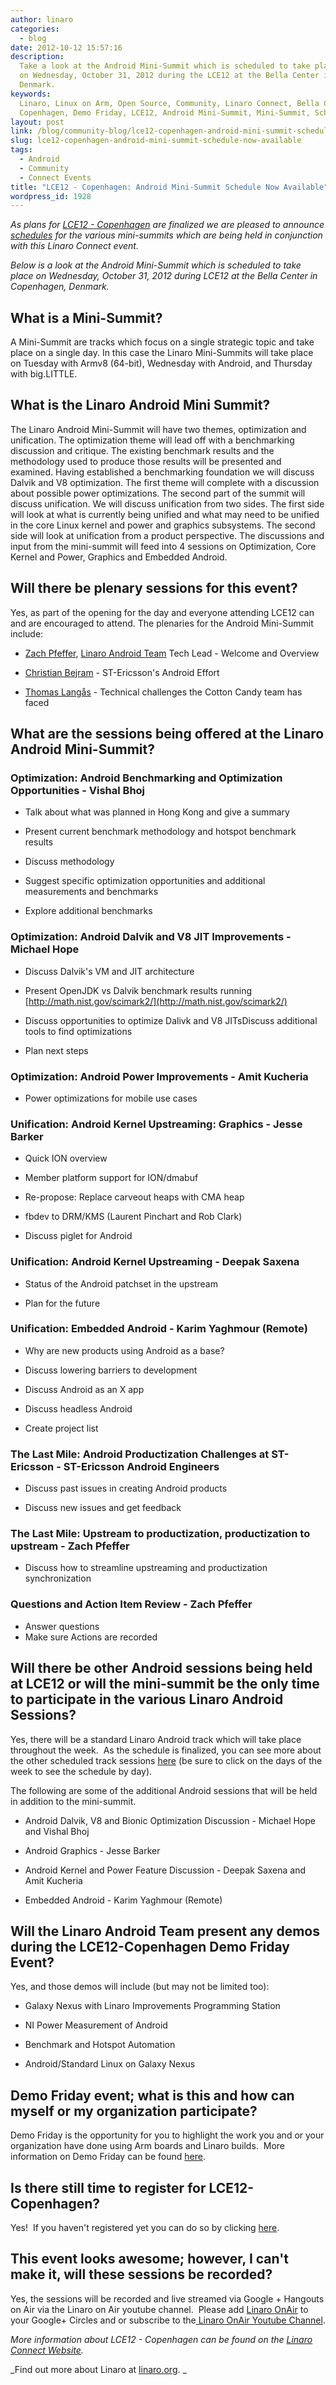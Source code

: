 ```yaml
---
author: linaro
categories:
  - blog
date: 2012-10-12 15:57:16
description:
  Take a look at the Android Mini-Summit which is scheduled to take place
  on Wednesday, October 31, 2012 during the LCE12 at the Bella Center in Copenhagen,
  Denmark.
keywords:
  Linaro, Linux on Arm, Open Source, Community, Linaro Connect, Bella Center,
  Copenhagen, Demo Friday, LCE12, Android Mini-Summit, Mini-Summit, Schedule
layout: post
link: /blog/community-blog/lce12-copenhagen-android-mini-summit-schedule-now-available/
slug: lce12-copenhagen-android-mini-summit-schedule-now-available
tags:
  - Android
  - Community
  - Connect Events
title: "LCE12 - Copenhagen: Android Mini-Summit Schedule Now Available"
wordpress_id: 1928
---
```


_As plans for [LCE12 - Copenhagen](https://connect.linaro.org/resources/#welcome) are finalized we are pleased to announce [schedules](https://connect.linaro.org/resources/#schedule) for the various mini-summits which are being held in conjunction with this Linaro Connect event._

_Below is a look at the Android Mini-Summit which is scheduled to take place on Wednesday, October 31, 2012 during LCE12 at the Bella Center in Copenhagen, Denmark._

## What is a Mini-Summit?

A Mini-Summit are tracks which focus on a single strategic topic and take place on a single day. In this case the Linaro Mini-Summits will take place on Tuesday with Armv8 (64-bit), Wednesday with Android, and Thursday with big.LITTLE.

## What is the Linaro Android Mini Summit?

The Linaro Android Mini-Summit will have two themes, optimization and unification. The optimization theme will lead off with a benchmarking discussion and critique. The existing benchmark results and the methodology used to produce those results will be presented and examined. Having established a benchmarking foundation we will discuss Dalvik and V8 optimization. The first theme will complete with a discussion about possible power optimizations. The second part of the summit will discuss unification. We will discuss unification from two sides. The first side will look at what is currently being unified and what may need to be unified in the core Linux kernel and power and graphics subsystems. The second side will look at unification from a product perspective. The discussions and input from the mini-summit will feed into 4 sessions on Optimization, Core Kernel and Power, Graphics and Embedded Android.

## Will there be plenary sessions for this event?

Yes, as part of the opening for the day and everyone attending LCE12 can and are encouraged to attend. The plenaries for the Android Mini-Summit include:

- [Zach Pfeffer](/about/), [Linaro Android Team](/about/) Tech Lead - Welcome and Overview

- [Christian Bejram](https://web.archive.org/web/2019*/https://plus.google.com/116862664037516190766/about) - ST-Ericsson's Android Effort

- [Thomas Langås](https://web.archive.org/web/2019*/https://plus.google.com/116279610674119061733/posts) - Technical challenges the Cotton Candy team has faced

## What are the sessions being offered at the Linaro Android Mini-Summit?

### Optimization: Android Benchmarking and Optimization Opportunities - Vishal Bhoj

- Talk about what was planned in Hong Kong and give a summary

- Present current benchmark methodology and hotspot benchmark results

- Discuss methodology

- Suggest specific optimization opportunities and additional measurements and benchmarks

- Explore additional benchmarks

### Optimization: Android Dalvik and V8 JIT Improvements - Michael Hope

- Discuss Dalvik's VM and JIT architecture

- Present OpenJDK vs Dalvik benchmark results running [http://math.nist.gov/scimark2/](http://math.nist.gov/scimark2/)

- Discuss opportunities to optimize Dalivk and V8 JITsDiscuss additional tools to find optimizations

- Plan next steps

### Optimization: Android Power Improvements - Amit Kucheria

- Power optimizations for mobile use cases

### Unification: Android Kernel Upstreaming: Graphics - Jesse Barker

- Quick ION overview

- Member platform support for ION/dmabuf

- Re-propose: Replace carveout heaps with CMA heap

- fbdev to DRM/KMS (Laurent Pinchart and Rob Clark)

- Discuss piglet for Android

### Unification: Android Kernel Upstreaming - Deepak Saxena

- Status of the Android patchset in the upstream

- Plan for the future

### Unification: Embedded Android - Karim Yaghmour (Remote)

- Why are new products using Android as a base?

- Discuss lowering barriers to development

- Discuss Android as an X app

- Discuss headless Android

- Create project list

### The Last Mile: Android Productization Challenges at ST-Ericsson - ST-Ericsson Android Engineers

- Discuss past issues in creating Android products

- Discuss new issues and get feedback

### The Last Mile: Upstream to productization, productization to upstream - Zach Pfeffer

- Discuss how to streamline upstreaming and productization synchronization

### Questions and Action Item Review - Zach Pfeffer

- Answer questions
- Make sure Actions are recorded

## Will there be other Android sessions being held at LCE12 or will the mini-summit be the only time to participate in the various Linaro Android Sessions?

Yes, there will be a standard Linaro Android track which will take place throughout the week.  As the schedule is finalized, you can see more about the other scheduled track sessions [here](https://connect.linaro.org/resources/#schedule) (be sure to click on the days of the week to see the schedule by day).

The following are some of the additional Android sessions that will be held in addition to the mini-summit.

- Android Dalvik, V8 and Bionic Optimization Discussion - Michael Hope and Vishal Bhoj

- Android Graphics - Jesse Barker

- Android Kernel and Power Feature Discussion - Deepak Saxena and Amit Kucheria

- Embedded Android - Karim Yaghmour (Remote)

## Will the Linaro Android Team present any demos during the LCE12-Copenhagen Demo Friday Event?

Yes, and those demos will include (but may not be limited too):

- Galaxy Nexus with Linaro Improvements Programming Station

- NI Power Measurement of Android

- Benchmark and Hotspot Automation

- Android/Standard Linux on Galaxy Nexus

## Demo Friday event; what is this and how can myself or my organization participate?

Demo Friday is the opportunity for you to highlight the work you and or your organization have done using Arm boards and Linaro builds.  More information on Demo Friday can be found [here](/blog/lce-12-copenhagen-demo-friday-call-for-participation/).

## Is there still time to register for LCE12-Copenhagen?

Yes!  If you haven't registered yet you can do so by clicking [here](https://connect.linaro.org/register/).

## This event looks awesome; however, I can't make it, will these sessions be recorded?

Yes, the sessions will be recorded and live streamed via Google + Hangouts on Air via the Linaro on Air youtube channel.  Please add [Linaro OnAir](https://web.archive.org/web/2019*/https://plus.google.com/u/0/116754366033915823792/posts) to your Google+ Circles and or subscribe to the[ Linaro OnAir Youtube Channel](http://www.youtube.com/channel/UCIVqQKxCyQLJS6xvSmfndLA/videos?flow=grid&view=0).

_More information about LCE12 - Copenhagen can be found on the [Linaro Connect Website](https://connect.linaro.org/resources/#welcome)._

_Find out more about Linaro at [linaro.org](/). _
